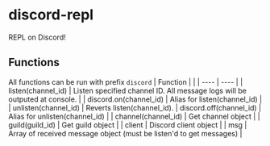# discord-repl
REPL on Discord!

## Functions
All functions can be run with prefix `discord`
| Function | |
| ---- | ---- |
| listen(channel_id) | Listen specified channel ID. All message logs will be outputed at console. |
| discord.on(channel_id) | Alias for listen(channel_id) |
| unlisten(channel_id) | Reverts listen(channel_id).
| discord.off(channel_id) | Alias for unlisten(channel_id) |
| channel(channel_id) | Get channel object |
| guild(guild_id) | Get guild object |
| client | Discord client object |
| msg | Array of received message object (must be listen'd to get messages) |
